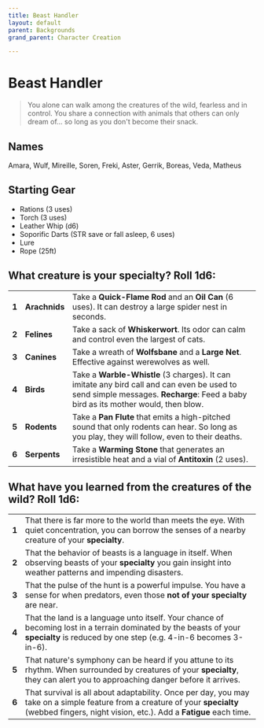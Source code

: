 ```yaml
---
title: Beast Handler
layout: default
parent: Backgrounds
grand_parent: Character Creation

---
```


# Beast Handler

> You alone can walk among the creatures of the wild, fearless and in control. You share a connection with animals that others can only dream of... so long as you don't become their snack.

## Names

Amara, Wulf, Mireille, Soren, Freki, Aster, Gerrik, Boreas, Veda, Matheus

## Starting Gear

- Rations (3 uses)
- Torch (3 uses)   
- Leather Whip (d6)
- Soporific Darts (STR save or fall asleep, 6 uses)
- Lure
- Rope (25ft)

## What creature is your specialty? Roll 1d6:

|       |               |                                                                                                                                                                                  |
| ----- | ------------- | -------------------------------------------------------------------------------------------------------------------------------------------------------------------------------- |
| **1** | **Arachnids** | Take a **Quick-Flame Rod** and an **Oil Can** (6 uses). It can destroy a large spider nest in seconds.                                                                           |
| **2** | **Felines**   | Take a sack of **Whiskerwort**. Its odor can calm and control even the largest of cats.                                                                                          |
| **3** | **Canines**   | Take a wreath of **Wolfsbane** and a **Large Net**. Effective against werewolves as well.                                                                                        |
| **4** | **Birds**     | Take a **Warble-Whistle** (3 charges). It can imitate any bird call and can even be used to send simple messages. **Recharge**: Feed a baby bird as its mother would, then blow. |
| **5** | **Rodents**   | Take a **Pan Flute** that emits a high-pitched sound that only rodents can hear. So long as you play, they will follow, even to their deaths.                                    |
| **6** | **Serpents**  | Take a **Warming Stone** that generates an irresistible heat and a vial of **Antitoxin** (2 uses).                                                                               |


## What have you learned from the creatures of the wild? Roll 1d6: 

|       |                                                                                                                                                                                                  |
| ----- | ------------------------------------------------------------------------------------------------------------------------------------------------------------------------------------------------ |
| **1** | That there is far more to the world than meets the eye. With quiet concentration, you can borrow the senses of a nearby creature of your **specialty**.                                          |
| **2** | That the behavior of beasts is a language in itself. When observing beasts of your **specialty** you gain insight into weather patterns and impending disasters.                                 |
| **3** | That the pulse of the hunt is a powerful impulse. You have a sense for when predators, even those **not of your specialty** are near.                                                            |
| **4** | That the land is a language unto itself. Your chance of becoming lost in a terrain dominated by the beasts of your **specialty** is reduced by one step (e.g. 4-in-6 becomes 3-in-6).            |
| **5** | That nature's symphony can be heard if you attune to its rhythm. When surrounded by creatures of your **specialty**, they can alert you to approaching danger before it arrives.                 |
| **6** | That survival is all about adaptability. Once per day, you may take on a simple feature from a creature of your **specialty** (webbed fingers, night vision, etc.). Add a **Fatigue** each time. |
